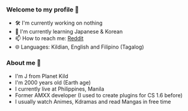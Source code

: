 <!--
**jcatrdev/jcatrdev** is a ✨ _special_ ✨ repository because its `README.md` (this file) appears on your GitHub profile.

Here are some ideas to get you started:

- 🔭 I’m currently working on ...
- 🌱 I’m currently learning ...
- 👯 I’m looking to collaborate on ...
- 🤔 I’m looking for help with ...
- 💬 Ask me about ...
- 📫 How to reach me: ...
- 😄 Pronouns: ...
- ⚡ Fun fact: ...
-->

### Welcome to my profile 👋
- 🛠️ I'm currently working on nothing
- 🌱 I'm currently learning Japanese & Korean
- 📫 How to reach me: [Reddit](https://www.reddit.com/user/jcatr_dev)
- 🌐 Languages: Kildian, English and Filipino (Tagalog)

### About me 👦
- I'm J from Planet Kild
- I'm 2000 years old (Earth age)
- I currently live at Philippines, Manila
- Former AMXX developer (I used to create plugins for CS 1.6 before)
- I usually watch Animes, Kdramas and read Mangas in free time
